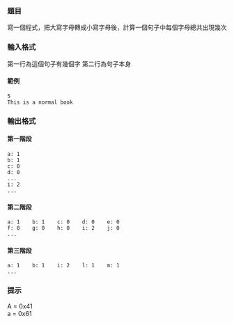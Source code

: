 ### 題目
寫一個程式，把大寫字母轉成小寫字母後，計算一個句子中每個字母總共出現幾次

### 輸入格式
第一行為這個句子有幾個字
第二行為句子本身
#### 範例
```
5
This is a normal book
```

### 輸出格式
#### 第一階段
```
a: 1
b: 1
c: 0
d: 0
...
i: 2
...
```

#### 第二階段
```
a: 1    b: 1    c: 0    d: 0    e: 0
f: 0    g: 0    h: 0    i: 2    j: 0
...
```

#### 第三階段
```
a: 1    b: 1    i: 2    l: 1    m: 1
...
```

### 提示
A = 0x41\
a = 0x61
